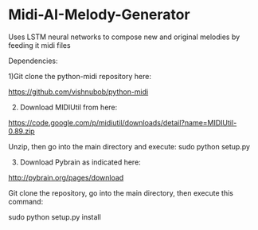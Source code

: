 # Midi-AI-Melody-Generator
Uses LSTM neural networks to compose new and original melodies by feeding it midi files

Dependencies:

1)Git clone the python-midi repository here:

https://github.com/vishnubob/python-midi

2) Download MIDIUtil from here:

https://code.google.com/p/midiutil/downloads/detail?name=MIDIUtil-0.89.zip

Unzip, then go into the main directory and execute:
sudo python setup.py

3) Download Pybrain as indicated here:

http://pybrain.org/pages/download

Git clone the repository, go into the main directory, then execute this command:

sudo python setup.py install


